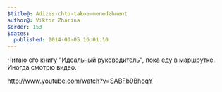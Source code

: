 ```yaml
---
$title@: Adizes-chto-takoe-menedzhment
author@: Viktor Zharina
$order: 153
$dates:
  published: 2014-03-05 16:01:10
---
```

Читаю его книгу "Идеальный руководитель", пока еду в маршрутке. Иногда смотрю видео.

http://www.youtube.com/watch?v=SABFb9BhoqY